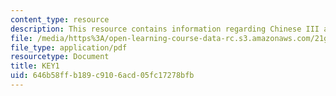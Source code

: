 ```yaml
---
content_type: resource
description: This resource contains information regarding Chinese III assignments.
file: /media/https%3A/open-learning-course-data-rc.s3.amazonaws.com/21g-103-chinese-iii-regular-fall-2003/646b58ffb189c9106acd05fc17278bfb_MIT21G_103F03_L1912.pdf
file_type: application/pdf
resourcetype: Document
title: KEY1
uid: 646b58ff-b189-c910-6acd-05fc17278bfb
---
```


